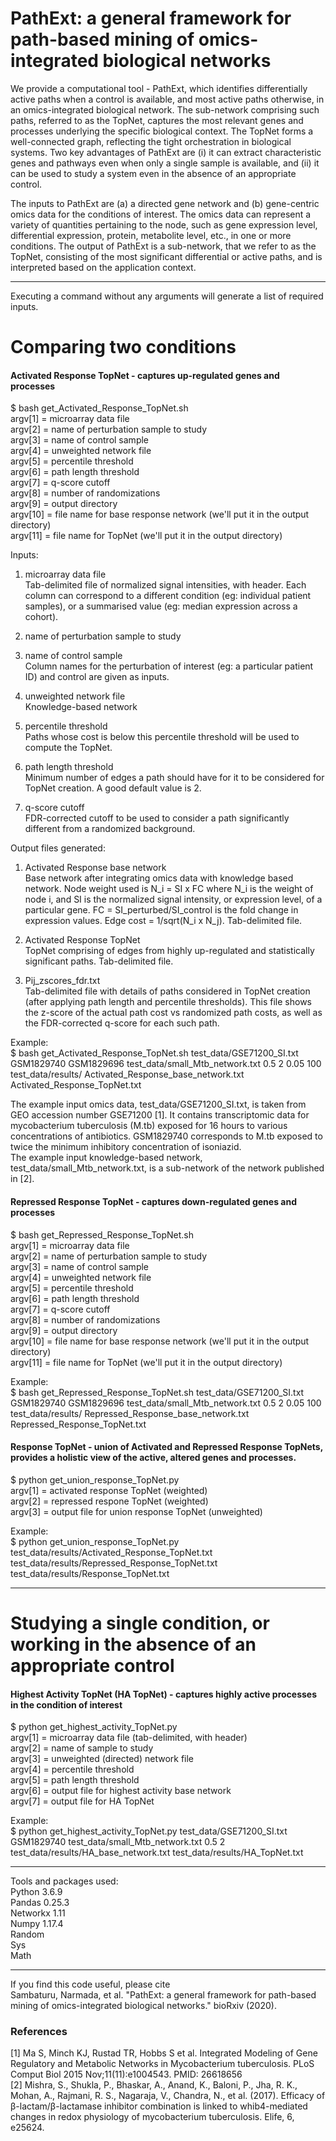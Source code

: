 # PathExt: a general framework for path-based mining of omics-integrated biological networks

We provide a computational tool - PathExt, which identifies differentially active paths when a control is available, and most active paths otherwise, in an omics-integrated biological network. The sub-network comprising such paths, referred to as the TopNet, captures the most relevant genes and processes underlying the specific biological context. The TopNet forms a well-connected graph, reflecting the tight orchestration in biological systems. Two key advantages of PathExt are (i) it can extract characteristic genes and pathways even when only a single sample is available, and (ii) it can be used to study a system even in the absence of an appropriate control.

The inputs to PathExt are (a) a directed gene network and (b) gene-centric omics data for the conditions of interest. The omics data can represent a variety of quantities pertaining to the node, such as gene expression level, differential expression, protein, metabolite level, etc., in one or more conditions. The output of PathExt is a sub-network, that we refer to as the TopNet, consisting of the most significant differential or active paths, and is interpreted based on the application context.

***************************************************************************************
Executing a command without any arguments will generate a list of required inputs.

# Comparing two conditions

#### Activated Response TopNet - captures up-regulated genes and processes <br />

$ bash get_Activated_Response_TopNet.sh <br />
argv[1] = microarray data file <br />
argv[2] = name of perturbation sample to study <br />
argv[3] = name of control sample <br />
argv[4] = unweighted network file <br />
argv[5] = percentile threshold <br />
argv[6] = path length threshold <br />
argv[7] = q-score cutoff <br />
argv[8] = number of randomizations <br />
argv[9] = output directory <br />
argv[10] = file name for base response network (we'll put it in the output directory) <br />
argv[11] = file name for TopNet (we'll put it in the output directory) <br />

Inputs:
1. microarray data file <br />
Tab-delimited file of normalized signal intensities, with header. Each column can correspond to a different condition (eg: individual patient samples), or a summarised value (eg: median expression across a cohort). 

2. name of perturbation sample to study <br />
3. name of control sample <br />
Column names for the perturbation of interest (eg: a particular patient ID) and control are given as inputs.

4. unweighted network file <br />
Knowledge-based network

5. percentile threshold <br />
Paths whose cost is below this percentile threshold will be used to compute the TopNet.

6. path length threshold <br />
Minimum number of edges a path should have for it to be considered for TopNet creation. A good default value is 2.

7. q-score cutoff <br />
FDR-corrected cutoff to be used to consider a path significantly different from a randomized background.

Output files generated: <br />
1. Activated Response base network <br />
Base network after integrating omics data with knowledge based network. Node weight used is N_i = SI x FC where N_i is the weight of node i, and SI is the normalized signal intensity, or expression level, of a particular gene. FC = SI_perturbed/SI_control is the fold change in expression values. Edge cost = 1/sqrt(N_i x N_j). Tab-delimited file.

2. Activated Response TopNet <br />
TopNet comprising of edges from highly up-regulated and statistically significant paths. Tab-delimited file.

3. Pij_zscores_fdr.txt <br />
Tab-delimited file with details of paths considered in TopNet creation (after applying path length and percentile thresholds). This file shows the z-score of the actual path cost vs randomized path costs, as well as the FDR-corrected q-score for each such path.

Example: <br />
$ bash get_Activated_Response_TopNet.sh test_data/GSE71200_SI.txt GSM1829740 GSM1829696 test_data/small_Mtb_network.txt 0.5 2 0.05 100 test_data/results/ Activated_Response_base_network.txt Activated_Response_TopNet.txt

The example input omics data, test_data/GSE71200_SI.txt, is taken from GEO accession number GSE71200 [1]. It contains transcriptomic data for mycobacterium tuberculosis (M.tb) exposed for 16 hours to various concentrations of antibiotics.
GSM1829740 corresponds to M.tb exposed to twice the minimum inhibitory concentration of isoniazid. <br />
The example input knowledge-based network, test_data/small_Mtb_network.txt, is a sub-network of the network published in [2].



#### Repressed Response TopNet - captures down-regulated genes and processes <br />

$ bash get_Repressed_Response_TopNet.sh <br />
argv[1] = microarray data file <br />
argv[2] = name of perturbation sample to study <br />
argv[3] = name of control sample <br />
argv[4] = unweighted network file <br />
argv[5] = percentile threshold <br />
argv[6] = path length threshold <br />
argv[7] = q-score cutoff <br />
argv[8] = number of randomizations <br />
argv[9] = output directory <br />
argv[10] = file name for base response network (we'll put it in the output directory) <br />
argv[11] = file name for TopNet (we'll put it in the output directory) <br />

Example: <br />
$ bash get_Repressed_Response_TopNet.sh test_data/GSE71200_SI.txt GSM1829740 GSM1829696 test_data/small_Mtb_network.txt 0.5 2 0.05 100 test_data/results/ Repressed_Response_base_network.txt Repressed_Response_TopNet.txt



#### Response TopNet - union of Activated and Repressed Response TopNets, provides a holistic view of the active, altered genes and processes. <br />

$ python get_union_response_TopNet.py <br />
argv[1] = activated response TopNet (weighted) <br />
argv[2] = repressed respone TopNet (weighted) <br />
argv[3] = output file for union response TopNet (unweighted) <br />

Example: <br />
$ python get_union_response_TopNet.py test_data/results/Activated_Response_TopNet.txt test_data/results/Repressed_Response_TopNet.txt test_data/results/Response_TopNet.txt




***************************************************************************************

# Studying a single condition, or working in the absence of an appropriate control

#### Highest Activity TopNet (HA TopNet) - captures highly active processes in the condition of interest

$ python get_highest_activity_TopNet.py <br />
argv[1] = microarray data file (tab-delimited, with header) <br />
argv[2] = name of sample to study <br />
argv[3] = unweighted (directed) network file <br />
argv[4] = percentile threshold <br />
argv[5] = path length threshold <br />
argv[6] = output file for highest activity base network <br />
argv[7] = output file for HA TopNet <br />

Example: <br />
$ python get_highest_activity_TopNet.py test_data/GSE71200_SI.txt GSM1829740 test_data/small_Mtb_network.txt 0.5 2 test_data/results/HA_base_network.txt test_data/results/HA_TopNet.txt



***************************************************************************************

Tools and packages used: <br />
Python 3.6.9 <br />
Pandas 0.25.3 <br />
Networkx 1.11 <br />
Numpy 1.17.4 <br />
Random <br />
Sys <br />
Math <br />

***************************************************************************************

If you find this code useful, please cite <br />
Sambaturu, Narmada, et al. "PathExt: a general framework for path-based mining of omics-integrated biological networks." bioRxiv (2020).


### References

[1] Ma S, Minch KJ, Rustad TR, Hobbs S et al. Integrated Modeling of Gene Regulatory and Metabolic Networks in Mycobacterium tuberculosis. PLoS Comput Biol 2015 Nov;11(11):e1004543. PMID: 26618656 <br />
[2] Mishra, S., Shukla, P., Bhaskar, A., Anand, K., Baloni, P., Jha, R. K., Mohan, A., Rajmani, R. S., Nagaraja, V., Chandra, N., et al. (2017). Efficacy of β-lactam/β-lactamase inhibitor combination is linked to whib4-mediated changes in redox physiology of mycobacterium tuberculosis. Elife, 6, e25624.
